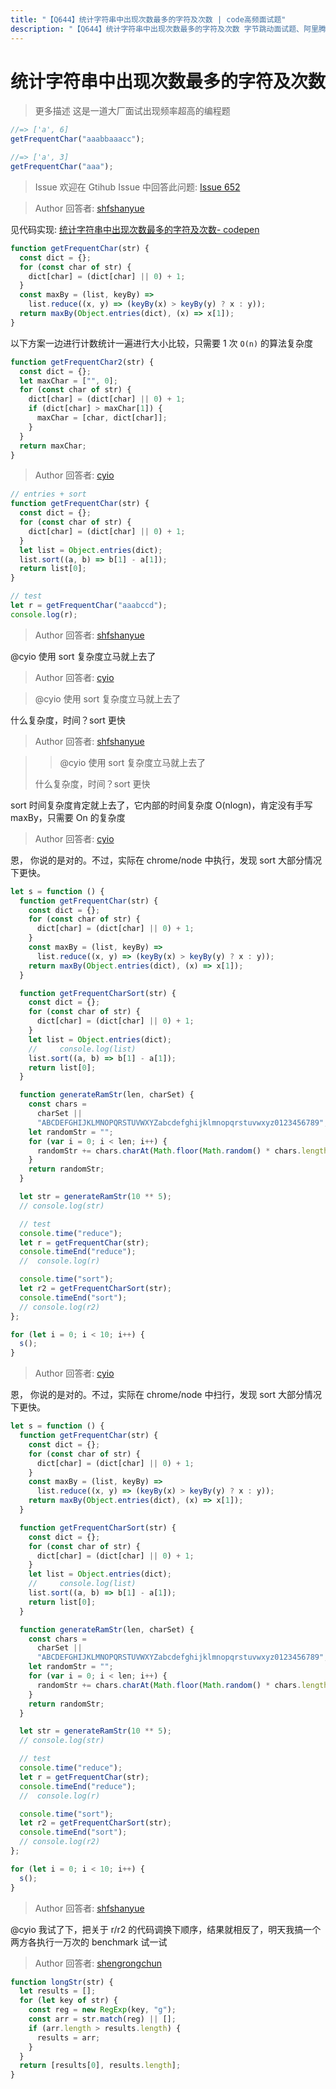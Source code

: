 ```yaml
---
title: "【Q644】统计字符串中出现次数最多的字符及次数 | code高频面试题"
description: "【Q644】统计字符串中出现次数最多的字符及次数 字节跳动面试题、阿里腾讯面试题、美团小米面试题。"
---
```


# 统计字符串中出现次数最多的字符及次数

> 更多描述
> 这是一道大厂面试出现频率超高的编程题

```js
//=> ['a', 6]
getFrequentChar("aaabbaaacc");

//=> ['a', 3]
getFrequentChar("aaa");
```

> Issue
> 欢迎在 Gtihub Issue 中回答此问题: [Issue 652](https://github.com/shfshanyue/Daily-Question/issues/652)

> Author
> 回答者: [shfshanyue](https://github.com/shfshanyue)

见代码实现: [统计字符串中出现次数最多的字符及次数- codepen](https://codepen.io/shanyue/pen/YzVGjrv?editors=0012)

```js
function getFrequentChar(str) {
  const dict = {};
  for (const char of str) {
    dict[char] = (dict[char] || 0) + 1;
  }
  const maxBy = (list, keyBy) =>
    list.reduce((x, y) => (keyBy(x) > keyBy(y) ? x : y));
  return maxBy(Object.entries(dict), (x) => x[1]);
}
```

以下方案一边进行计数统计一遍进行大小比较，只需要 1 次 `O(n)` 的算法复杂度

```js
function getFrequentChar2(str) {
  const dict = {};
  let maxChar = ["", 0];
  for (const char of str) {
    dict[char] = (dict[char] || 0) + 1;
    if (dict[char] > maxChar[1]) {
      maxChar = [char, dict[char]];
    }
  }
  return maxChar;
}
```

> Author
> 回答者: [cyio](https://github.com/cyio)

```js
// entries + sort
function getFrequentChar(str) {
  const dict = {};
  for (const char of str) {
    dict[char] = (dict[char] || 0) + 1;
  }
  let list = Object.entries(dict);
  list.sort((a, b) => b[1] - a[1]);
  return list[0];
}

// test
let r = getFrequentChar("aaabccd");
console.log(r);
```

> Author
> 回答者: [shfshanyue](https://github.com/shfshanyue)

@cyio 使用 sort 复杂度立马就上去了

> Author
> 回答者: [cyio](https://github.com/cyio)

> @cyio 使用 sort 复杂度立马就上去了

什么复杂度，时间？sort 更快

> Author
> 回答者: [shfshanyue](https://github.com/shfshanyue)

> > @cyio 使用 sort 复杂度立马就上去了
>
> 什么复杂度，时间？sort 更快

sort 时间复杂度肯定就上去了，它内部的时间复杂度 O(nlogn)，肯定没有手写 maxBy，只需要 On 的复杂度

> Author
> 回答者: [cyio](https://github.com/cyio)

恩， 你说的是对的。不过，实际在 chrome/node 中执行，发现 sort 大部分情况下更快。

```js
let s = function () {
  function getFrequentChar(str) {
    const dict = {};
    for (const char of str) {
      dict[char] = (dict[char] || 0) + 1;
    }
    const maxBy = (list, keyBy) =>
      list.reduce((x, y) => (keyBy(x) > keyBy(y) ? x : y));
    return maxBy(Object.entries(dict), (x) => x[1]);
  }

  function getFrequentCharSort(str) {
    const dict = {};
    for (const char of str) {
      dict[char] = (dict[char] || 0) + 1;
    }
    let list = Object.entries(dict);
    //     console.log(list)
    list.sort((a, b) => b[1] - a[1]);
    return list[0];
  }

  function generateRamStr(len, charSet) {
    const chars =
      charSet ||
      "ABCDEFGHIJKLMNOPQRSTUVWXYZabcdefghijklmnopqrstuvwxyz0123456789";
    let randomStr = "";
    for (var i = 0; i < len; i++) {
      randomStr += chars.charAt(Math.floor(Math.random() * chars.length));
    }
    return randomStr;
  }

  let str = generateRamStr(10 ** 5);
  // console.log(str)

  // test
  console.time("reduce");
  let r = getFrequentChar(str);
  console.timeEnd("reduce");
  //  console.log(r)

  console.time("sort");
  let r2 = getFrequentCharSort(str);
  console.timeEnd("sort");
  // console.log(r2)
};

for (let i = 0; i < 10; i++) {
  s();
}
```

> Author
> 回答者: [cyio](https://github.com/cyio)

恩， 你说的是对的。不过，实际在 chrome/node 中扫行，发现 sort 大部分情况下更快。

```js
let s = function () {
  function getFrequentChar(str) {
    const dict = {};
    for (const char of str) {
      dict[char] = (dict[char] || 0) + 1;
    }
    const maxBy = (list, keyBy) =>
      list.reduce((x, y) => (keyBy(x) > keyBy(y) ? x : y));
    return maxBy(Object.entries(dict), (x) => x[1]);
  }

  function getFrequentCharSort(str) {
    const dict = {};
    for (const char of str) {
      dict[char] = (dict[char] || 0) + 1;
    }
    let list = Object.entries(dict);
    //     console.log(list)
    list.sort((a, b) => b[1] - a[1]);
    return list[0];
  }

  function generateRamStr(len, charSet) {
    const chars =
      charSet ||
      "ABCDEFGHIJKLMNOPQRSTUVWXYZabcdefghijklmnopqrstuvwxyz0123456789";
    let randomStr = "";
    for (var i = 0; i < len; i++) {
      randomStr += chars.charAt(Math.floor(Math.random() * chars.length));
    }
    return randomStr;
  }

  let str = generateRamStr(10 ** 5);
  // console.log(str)

  // test
  console.time("reduce");
  let r = getFrequentChar(str);
  console.timeEnd("reduce");
  //  console.log(r)

  console.time("sort");
  let r2 = getFrequentCharSort(str);
  console.timeEnd("sort");
  // console.log(r2)
};

for (let i = 0; i < 10; i++) {
  s();
}
```

> Author
> 回答者: [shfshanyue](https://github.com/shfshanyue)

@cyio 我试了下，把关于 r/r2 的代码调换下顺序，结果就相反了，明天我搞一个两方各执行一万次的 benchmark 试一试

> Author
> 回答者: [shengrongchun](https://github.com/shengrongchun)

```js
function longStr(str) {
  let results = [];
  for (let key of str) {
    const reg = new RegExp(key, "g");
    const arr = str.match(reg) || [];
    if (arr.length > results.length) {
      results = arr;
    }
  }
  return [results[0], results.length];
}
```
